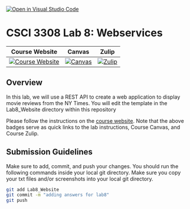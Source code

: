 [![Open in Visual Studio Code](https://classroom.github.com/assets/open-in-vscode-c66648af7eb3fe8bc4f294546bfd86ef473780cde1dea487d3c4ff354943c9ae.svg)](https://classroom.github.com/online_ide?assignment_repo_id=8119219&assignment_repo_type=AssignmentRepo)
# CSCI 3308 Lab 8: Webservices


|                               Course Website                               | Canvas |                          Zulip                           |
|:--------------------------------------------------------------------------:| :----: |:--------------------------------------------------------:|
| [![Course Website](https://img.shields.io/badge/CSCI-3308-brightgreen)](http://cuboulder-csci-3308-summer-22.herokuapp.com/) | [![Canvas](https://img.shields.io/badge/Canvas-CSCI3308-CFB87C)](https://canvas.colorado.edu/courses/83184) | [![Zulip](https://img.shields.io/badge/Zulip-CSCI3308-orange)](https://csci3308-summer2022.zulipchat.com/) |


## Overview
In this lab, we will use a REST API to create a web application to display movie reviews from the NY Times. You will edit the template in the Lab8_Website directory within this repository

Please follow the instructions on the [course website](http://cuboulder-csci-3308-summer-22.herokuapp.com/Labs/lab8_webservices/index.html). Note that the above badges serve as quick links to the lab instructions, Course Canvas, and Course Zulip. 

## Submission Guidelines
Make sure to add, commit, and push your changes. You should run the following commands inside your local git directory. Make sure you copy your txt files and/or screenshots into your local git directory.

```bash
git add Lab8_Website
git commit -m "adding answers for lab8"
git push
```
